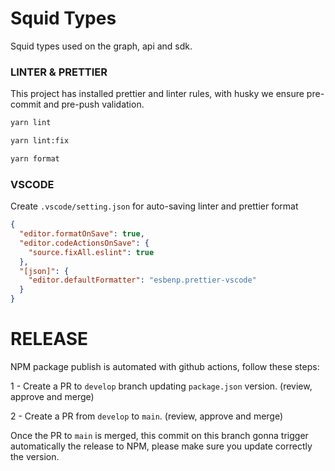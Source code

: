 # Squid Types

Squid types used on the graph, api and sdk.

### LINTER & PRETTIER

This project has installed prettier and linter rules, with husky we ensure pre-commit and pre-push validation.

```bash
yarn lint
```

```bash
yarn lint:fix
```

```bash
yarn format
```

### VSCODE

Create `.vscode/setting.json` for auto-saving linter and prettier format

```json
{
  "editor.formatOnSave": true,
  "editor.codeActionsOnSave": {
    "source.fixAll.eslint": true
  },
  "[json]": {
    "editor.defaultFormatter": "esbenp.prettier-vscode"
  }
}
```

# RELEASE

NPM package publish is automated with github actions, follow these steps:

1 - Create a PR to `develop` branch updating `package.json` version. (review, approve and merge)

2 - Create a PR from `develop` to `main`. (review, approve and merge)

Once the PR to `main` is merged, this commit on this branch gonna trigger automatically the release to NPM, please make sure you update correctly the version.

